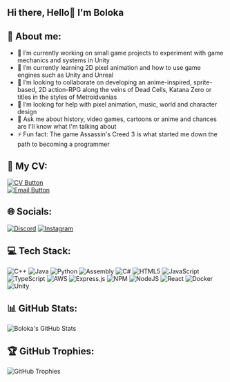 ## Hi there, Hello👋 I'm Boloka

<!--
**SageBoots/SageBoots** is a ✨ _special_ ✨ repository because its `README.md` (this file) appears on your GitHub profile.

Here are some ideas to get you started:

- 🔭 I’m currently working on small game projects to experiment with game mechanics and systems in Unity
- 🌱 I’m currently learning 2D pixel animation and how to use game engines such as Unity and Unreal
- 👯 I’m looking to collaborate on developing an anime-inspired, sprite-based, 2D action-RPG along the veins of Dead Cells, Katana Zero or titles in the styles of Metroidvanias
- 🤔 I’m looking for help with pixel animation, music, world and character design
- 💬 Ask me about history, video games, cartoons or anime and chances are I'll know what I'm talking about
- ⚡ Fun fact: The game Assassin's Creed 3 is what started me down the path to becoming a programmer
-->
## 💫 About me: 
- 🔭 I’m currently working on small game projects to experiment with game mechanics and systems in Unity
- 🌱 I’m currently learning 2D pixel animation and how to use game engines such as Unity and Unreal
- 👯 I’m looking to collaborate on developing an anime-inspired, sprite-based, 2D action-RPG along the veins of Dead Cells, Katana Zero or titles in the styles of Metroidvanias
- 🤔 I’m looking for help with pixel animation, music, world and character design
- 💬 Ask me about history, video games, cartoons or anime and chances are I'll know what I'm talking about
- ⚡ Fun fact: The game Assassin's Creed 3 is what started me down the path to becoming a programmer

## 📄 My CV:
<a href="https://drive.google.com/file/d/1jH39ibal6cjyBlR6yxY29kQ_ZvW3XwE4/view?usp=drive_link" target="_blank">
  <img src="https://img.shields.io/badge/View%20My%20CV-blue?style=for-the-badge" alt="CV Button"/>
</a>
<br/>
<a href="https://mail.google.com/mail/?view=cm&fs=1&to=bckgopodithate@gmail.com">
  <img src="https://img.shields.io/badge/Email%20Me-red?style=for-the-badge" alt="Email Button"/>
</a>

## 🌐 Socials:
[![Discord](https://img.shields.io/badge/Discord-7289DA?style=for-the-badge&logo=discord&logoColor=white)](sageboots)
[![Instagram](https://img.shields.io/badge/Instagram-E4405F?style=for-the-badge&logo=instagram&logoColor=white)](https://www.instagram.com/sage._.boots/)

## 💻 Tech Stack:
![C++](https://img.shields.io/badge/C++-00599C?style=for-the-badge&logo=cplusplus&logoColor=white)
![Java](https://img.shields.io/badge/Java-007396?style=for-the-badge&logo=java&logoColor=white)
![Python](https://img.shields.io/badge/Python-3776AB?style=for-the-badge&logo=python&logoColor=white)
![Assembly](https://img.shields.io/badge/Assembly-525252?style=for-the-badge&logo=assembly&logoColor=white)
![C#](https://img.shields.io/badge/C%23-239120?style=for-the-badge&logo=csharp&logoColor=white)
![HTML5](https://img.shields.io/badge/HTML5-E34F26?style=for-the-badge&logo=html5&logoColor=white)
![JavaScript](https://img.shields.io/badge/JavaScript-F7DF1E?style=for-the-badge&logo=javascript&logoColor=black)
![TypeScript](https://img.shields.io/badge/TypeScript-3178C6?style=for-the-badge&logo=typescript&logoColor=white)
![AWS](https://img.shields.io/badge/AWS-232F3E?style=for-the-badge&logo=amazon-aws&logoColor=white)
![Express.js](https://img.shields.io/badge/Express.js-404D59?style=for-the-badge)
![NPM](https://img.shields.io/badge/NPM-CB3837?style=for-the-badge&logo=npm&logoColor=white)
![NodeJS](https://img.shields.io/badge/Node.js-339933?style=for-the-badge&logo=nodedotjs&logoColor=white)
![React](https://img.shields.io/badge/React-61DAFB?style=for-the-badge&logo=react&logoColor=black)
![Docker](https://img.shields.io/badge/Docker-2496ED?style=for-the-badge&logo=docker&logoColor=white)
![Unity](https://img.shields.io/badge/Unity-000000?style=for-the-badge&logo=unity&logoColor=white)

## 📊 GitHub Stats:
![Boloka's GitHub Stats](https://github-readme-stats.vercel.app/api?username=SageBoots&show_icons=true&theme=radical)

## 🏆 GitHub Trophies:
![GitHub Trophies](https://github-profile-trophy.vercel.app/?username=SageBoots&theme=radical)
